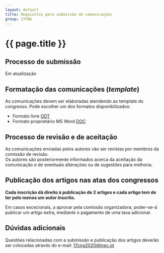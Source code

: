 ```yaml
---
layout: default
title: Requisitos para submissão de comunicações
group: 17CNG
---
```


# {{ page.title }}


## Processo de submissão

Em atualização

[comment]: <> (Já está disponível a plataforma para submissão de resumos.)

[comment]: <> (Todos os trabalhos devem ser originais e não ter sido submetidos simultaneamente noutra revista ou conferência.)

[comment]: <> (As submissões deverão ser efetuadas através da plataforma [EASYCHAIR]&#40;https://easychair.org/conferences/?conf=17cng&#41; utilizando o template do congresso.)


## Formatação das comunicações (*template*)

As comunicações devem ser elaboradas atendendo ao template do congresso. 
Pode escolher um dos formatos disponibilizados: 
- Formato livre [ODT](https://drive.google.com/file/d/1AHoxt2eIdjqWRIBJZSypJof0WqyS_QhF/view?usp=sharing)
- Formato proprietário MS Word [DOC](https://drive.google.com/file/d/1jzeGiI4b8MuQFYnOlqFd45sGDiGxs6H5/view?usp=sharing)

## Processo de revisão e de aceitação 
As comunicações enviadas pelos autores vão ser revistas por membros da comissão de revisão.  
Os autores são posteriormente informados acerca da aceitação da comunicação e de eventuais alterações ou de sugestões para melhoria. 
  
## Publicação dos artigos nas atas dos congressos
**Cada inscrição dá direito à publicação de 2 artigos e cada artigo tem de ter pelo menos um autor inscrito.**

Em casos excecionais, a aprovar pela comissão organizadora, poder-se-á publicar um artigo extra, mediante o pagamento de uma taxa adicional.

## Dúvidas adicionais
Questões relacionadas com a submissão e publicação dos artigos deverão ser colocadas através do e-mail: 17cng2020@lnec.pt

